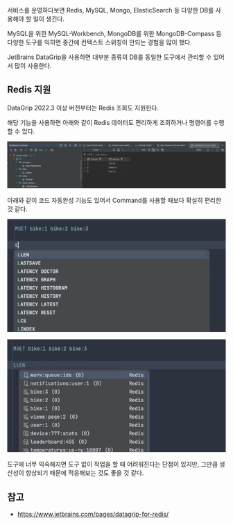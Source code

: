 서비스를 운영하다보면 Redis, MySQL, Mongo, ElasticSearch 등 다양한 DB를 사용해야 할 일이 생긴다.

MySQL을 위한 MySQL-Workbench, MongoDB를 위한 MongoDB-Compass 등 다양한 도구를 익히면 중간에 컨텍스트 스위칭이 안되는 경험을 많이 했다.

JetBrains DataGrip을 사용하면 대부분 종류의 DB를 동일한 도구에서 관리할 수 있어서 많이 사용한다.

## Redis 지원

DataGrip 2022.3 이상 버전부터는 Redis 조회도 지원한다.

해당 기능을 사용하면 아래와 같이 Redis 데이터도 편리하게 조회하거나 명령어를 수행할 수 있다. 

![img_1.png](img_1.png)

아래와 같이 코드 자동완성 기능도 있어서 Command를 사용할 때보다 확실히 편리한 것 같다.

![img_5.png](img_5.png)

![img_2.png](img_2.png)

도구에 너무 익숙해지면 도구 없이 작업을 할 때 어려워진다는 단점이 있지만, 그만큼 생산성이 향상되기 때문에 적응해보는 것도 좋을 것 같다.

## 참고

- https://www.jetbrains.com/pages/datagrip-for-redis/